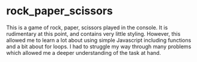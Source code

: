 # rock_paper_scissors

This is a game of rock, paper, scissors played in the console. It is rudimentary at this point, and contains very little styling. However, this allowed me to learn a lot about using simple Javascript including functions and a bit about for loops. I had to struggle my way through many problems which allowed me a deeper understanding of the task at hand.